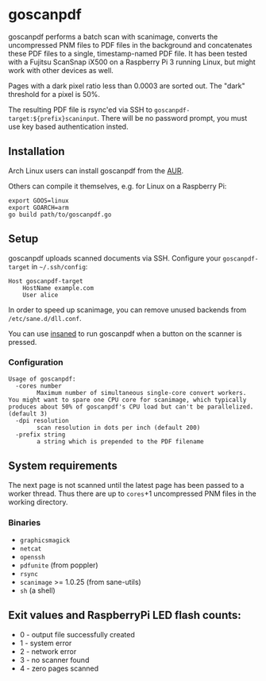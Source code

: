 # goscanpdf

goscanpdf performs a batch scan with scanimage, converts the uncompressed PNM files to PDF files in the background and concatenates these PDF files to a single, timestamp-named PDF file. It has been tested with a Fujitsu ScanSnap iX500 on a Raspberry Pi 3 running Linux, but might work with other devices as well.

Pages with a dark pixel ratio less than 0.0003 are sorted out. The "dark" threshold for a pixel is 50%.

The resulting PDF file is rsync'ed via SSH to `goscanpdf-target:${prefix}scaninput`. There will be no password prompt, you must use key based authentication insted.

## Installation

Arch Linux users can install goscanpdf from the [AUR](https://aur.archlinux.org/packages/goscanpdf).

Others can compile it themselves, e.g. for Linux on a Raspberry Pi:

```
export GOOS=linux
export GOARCH=arm
go build path/to/goscanpdf.go
```

## Setup

goscanpdf uploads scanned documents via SSH. Configure your `goscanpdf-target` in `~/.ssh/config`:

```
Host goscanpdf-target
    HostName example.com
    User alice
```

In order to speed up scanimage, you can remove unused backends from `/etc/sane.d/dll.conf`.

You can use [insaned](https://github.com/abusenius/insaned) to run goscanpdf when a button on the scanner is pressed.

### Configuration

```
Usage of goscanpdf:
  -cores number
    	Maximum number of simultaneous single-core convert workers. You might want to spare one CPU core for scanimage, which typically produces about 50% of goscanpdf's CPU load but can't be parallelized. (default 3)
  -dpi resolution
    	scan resolution in dots per inch (default 200)
  -prefix string
    	a string which is prepended to the PDF filename
```

## System requirements

The next page is not scanned until the latest page has been passed to a worker thread. Thus there are up to `cores`+1 uncompressed PNM files in the working directory.

### Binaries

* `graphicsmagick`
* `netcat`
* `openssh`
* `pdfunite` (from poppler)
* `rsync`
* `scanimage` >= 1.0.25 (from sane-utils)
* `sh` (a shell)

## Exit values and RaspberryPi LED flash counts:

* 0 - output file successfully created
* 1 - system error
* 2 - network error
* 3 - no scanner found
* 4 - zero pages scanned
